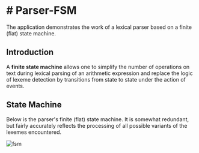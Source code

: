 # # Parser-FSM

The application demonstrates the work of a lexical parser based on a finite (flat) state machine.

## Introduction
A __finite state machine__ allows one to simplify the number of operations on text during lexical parsing of an arithmetic expression and replace the logic of lexeme detection by transitions from state to state under the action of events.

## State Machine
Below is the parser's finite (flat) state machine. It is somewhat redundant, but fairly accurately reflects the processing of all possible variants of the lexemes encountered.

![fsm](https://github.com/user-attachments/assets/059f9911-25ff-4229-a4dc-2fd8338f5797)

